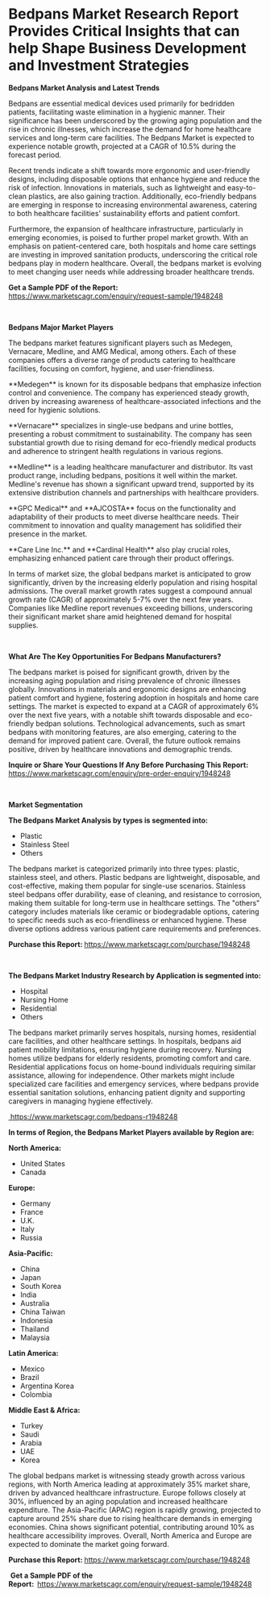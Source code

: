 <p><h1>Bedpans Market Research Report Provides Critical Insights that can help Shape Business Development and Investment Strategies</h1></p><p><strong>Bedpans Market Analysis and Latest Trends</strong></p>
<p><p>Bedpans are essential medical devices used primarily for bedridden patients, facilitating waste elimination in a hygienic manner. Their significance has been underscored by the growing aging population and the rise in chronic illnesses, which increase the demand for home healthcare services and long-term care facilities. The Bedpans Market is expected to experience notable growth, projected at a CAGR of 10.5% during the forecast period. </p><p>Recent trends indicate a shift towards more ergonomic and user-friendly designs, including disposable options that enhance hygiene and reduce the risk of infection. Innovations in materials, such as lightweight and easy-to-clean plastics, are also gaining traction. Additionally, eco-friendly bedpans are emerging in response to increasing environmental awareness, catering to both healthcare facilities' sustainability efforts and patient comfort.</p><p>Furthermore, the expansion of healthcare infrastructure, particularly in emerging economies, is poised to further propel market growth. With an emphasis on patient-centered care, both hospitals and home care settings are investing in improved sanitation products, underscoring the critical role bedpans play in modern healthcare. Overall, the bedpans market is evolving to meet changing user needs while addressing broader healthcare trends.</p></p>
<p><strong>Get a Sample PDF of the Report:&nbsp;</strong> <a href="https://www.marketscagr.com/enquiry/request-sample/1948248?utm_campaign=3192&utm_medium=2&utm_source=Github&utm_content=ia&utm_term=13042025&utm_id=bedpans">https://www.marketscagr.com/enquiry/request-sample/1948248</a></p>
<p>&nbsp;</p>
<p><strong>Bedpans Major Market Players</strong></p>
<p><p>The bedpans market features significant players such as Medegen, Vernacare, Medline, and AMG Medical, among others. Each of these companies offers a diverse range of products catering to healthcare facilities, focusing on comfort, hygiene, and user-friendliness.</p><p>**Medegen** is known for its disposable bedpans that emphasize infection control and convenience. The company has experienced steady growth, driven by increasing awareness of healthcare-associated infections and the need for hygienic solutions.</p><p>**Vernacare** specializes in single-use bedpans and urine bottles, presenting a robust commitment to sustainability. The company has seen substantial growth due to rising demand for eco-friendly medical products and adherence to stringent health regulations in various regions.</p><p>**Medline** is a leading healthcare manufacturer and distributor. Its vast product range, including bedpans, positions it well within the market. Medline's revenue has shown a significant upward trend, supported by its extensive distribution channels and partnerships with healthcare providers.</p><p>**GPC Medical** and **AJCOSTA** focus on the functionality and adaptability of their products to meet diverse healthcare needs. Their commitment to innovation and quality management has solidified their presence in the market.</p><p>**Care Line Inc.** and **Cardinal Health** also play crucial roles, emphasizing enhanced patient care through their product offerings.</p><p>In terms of market size, the global bedpans market is anticipated to grow significantly, driven by the increasing elderly population and rising hospital admissions. The overall market growth rates suggest a compound annual growth rate (CAGR) of approximately 5-7% over the next few years. Companies like Medline report revenues exceeding billions, underscoring their significant market share amid heightened demand for hospital supplies.</p></p>
<p>&nbsp;</p>
<p><strong>What Are The Key Opportunities For Bedpans Manufacturers?</strong></p>
<p><p>The bedpans market is poised for significant growth, driven by the increasing aging population and rising prevalence of chronic illnesses globally. Innovations in materials and ergonomic designs are enhancing patient comfort and hygiene, fostering adoption in hospitals and home care settings. The market is expected to expand at a CAGR of approximately 6% over the next five years, with a notable shift towards disposable and eco-friendly bedpan solutions. Technological advancements, such as smart bedpans with monitoring features, are also emerging, catering to the demand for improved patient care. Overall, the future outlook remains positive, driven by healthcare innovations and demographic trends.</p></p>
<p><strong>Inquire or Share Your Questions If Any Before Purchasing This Report:</strong> <a href="https://www.marketscagr.com/enquiry/pre-order-enquiry/1948248?utm_campaign=3192&utm_medium=2&utm_source=Github&utm_content=ia&utm_term=13042025&utm_id=bedpans">https://www.marketscagr.com/enquiry/pre-order-enquiry/1948248</a></p>
<p>&nbsp;</p>
<p><strong>Market Segmentation</strong></p>
<p><strong>The Bedpans Market Analysis by types is segmented into:</strong></p>
<p><ul><li>Plastic</li><li>Stainless Steel</li><li>Others</li></ul></p>
<p><p>The bedpans market is categorized primarily into three types: plastic, stainless steel, and others. Plastic bedpans are lightweight, disposable, and cost-effective, making them popular for single-use scenarios. Stainless steel bedpans offer durability, ease of cleaning, and resistance to corrosion, making them suitable for long-term use in healthcare settings. The "others" category includes materials like ceramic or biodegradable options, catering to specific needs such as eco-friendliness or enhanced hygiene. These diverse options address various patient care requirements and preferences.</p></p>
<p><strong>Purchase this Report:&nbsp;</strong><a href="https://www.marketscagr.com/purchase/1948248?utm_campaign=3192&utm_medium=2&utm_source=Github&utm_content=ia&utm_term=13042025&utm_id=bedpans">https://www.marketscagr.com/purchase/1948248</a></p>
<p>&nbsp;</p>
<p><strong>The Bedpans Market Industry Research by Application is segmented into:</strong></p>
<p><ul><li>Hospital</li><li>Nursing Home</li><li>Residential</li><li>Others</li></ul></p>
<p><p>The bedpans market primarily serves hospitals, nursing homes, residential care facilities, and other healthcare settings. In hospitals, bedpans aid patient mobility limitations, ensuring hygiene during recovery. Nursing homes utilize bedpans for elderly residents, promoting comfort and care. Residential applications focus on home-bound individuals requiring similar assistance, allowing for independence. Other markets might include specialized care facilities and emergency services, where bedpans provide essential sanitation solutions, enhancing patient dignity and supporting caregivers in managing hygiene effectively.</p></p>
<p><a href="https://www.marketscagr.com/bedpans-r1948248?utm_campaign=3192&utm_medium=2&utm_source=Github&utm_content=ia&utm_term=13042025&utm_id=bedpans">&nbsp;https://www.marketscagr.com/bedpans-r1948248</a></p>
<p><strong>In terms of Region, the Bedpans Market Players available by Region are:</strong></p>
<p>
    <p> <strong> North America: </strong>
        <ul>
            <li>United States</li>
            <li>Canada</li>
        </ul>
        </p> 
    <p> <strong> Europe: </strong>
        <ul>
            <li>Germany</li>
            <li>France</li>
            <li>U.K.</li>
            <li>Italy</li>
            <li>Russia</li>
        </ul>
        </p> 
    <p> <strong> Asia-Pacific: </strong>
        <ul>
            <li>China</li>
            <li>Japan</li>
            <li>South Korea</li>
            <li>India</li>
            <li>Australia</li>
            <li>China Taiwan</li>
            <li>Indonesia</li>
            <li>Thailand</li>
            <li>Malaysia</li>
        </ul>
        </p> 
    <p> <strong> Latin America: </strong>
        <ul>
            <li>Mexico</li>
            <li>Brazil</li>
            <li>Argentina Korea</li>
            <li>Colombia</li>
        </ul>
        </p> 
    <p> <strong> Middle East & Africa: </strong>
        <ul>
            <li>Turkey</li>
            <li>Saudi</li>
            <li>Arabia</li>
            <li>UAE</li>
            <li>Korea</li>
        </ul>
    </p>
    </p>
<p><p>The global bedpans market is witnessing steady growth across various regions, with North America leading at approximately 35% market share, driven by advanced healthcare infrastructure. Europe follows closely at 30%, influenced by an aging population and increased healthcare expenditure. The Asia-Pacific (APAC) region is rapidly growing, projected to capture around 25% share due to rising healthcare demands in emerging economies. China shows significant potential, contributing around 10% as healthcare accessibility improves. Overall, North America and Europe are expected to dominate the market going forward.</p></p>
<p><strong>Purchase this Report: </strong><a href="https://www.marketscagr.com/purchase/1948248?utm_campaign=3192&utm_medium=2&utm_source=Github&utm_content=ia&utm_term=13042025&utm_id=bedpans">https://www.marketscagr.com/purchase/1948248</a></p>
<p>&nbsp;<strong>Get a Sample PDF of the Report:&nbsp;&nbsp;</strong><a href="https://www.marketscagr.com/enquiry/request-sample/1948248?utm_campaign=3192&utm_medium=2&utm_source=Github&utm_content=ia&utm_term=13042025&utm_id=bedpans">https://www.marketscagr.com/enquiry/request-sample/1948248</a></p>
<p><strong></strong></p>
<p><p></p><p></p><p></p></p>